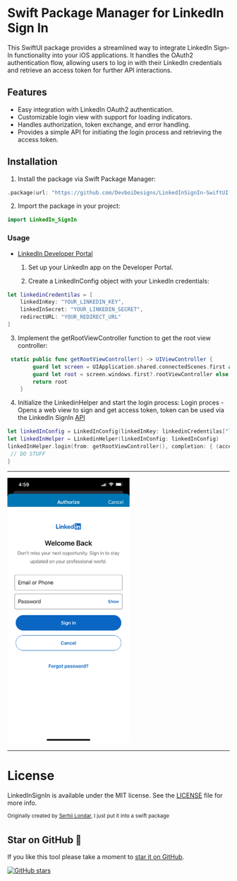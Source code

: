 # Swift Package Manager for LinkedIn Sign In

This SwiftUI package provides a streamlined way to integrate LinkedIn Sign-In functionality into your iOS applications. It handles the OAuth2 authentication flow, allowing users to log in with their LinkedIn credentials and retrieve an access token for further API interactions.

## Features

- Easy integration with LinkedIn OAuth2 authentication.
- Customizable login view with support for loading indicators.
- Handles authorization, token exchange, and error handling.
- Provides a simple API for initiating the login process and retrieving the access token.

## Installation

1. Install the package via Swift Package Manager:

```swift
.package(url: "https://github.com/DevboiDesigns/LinkedInSignIn-SwiftUI.git", .upToNextMajor(from: "1.2.0"))
```

2. Import the package in your project:

```swift
import LinkedIn_SignIn
```

### Usage

- [LinkedIn Developer Portal](https://developer.linkedin.com)

  1. Set up your LinkedIn app on the Developer Portal.

  2. Create a LinkedInConfig object with your LinkedIn credentials:

```swift
let linkedinCredentilas = [
    linkedInKey: "YOUR_LINKEDIN_KEY",
    linkedInSecret: "YOUR_LINKEDIN_SECRET",
    redirectURL: "YOUR_REDIRECT_URL"
]
```

3. Implement the getRootViewController function to get the root view controller:

```swift
 static public func getRootViewController() -> UIViewController {
        guard let screen = UIApplication.shared.connectedScenes.first as? UIWindowScene else { return .init() }
        guard let root = screen.windows.first?.rootViewController else { return .init() }
        return root
    }
```

4. Initialize the LinkedinHelper and start the login process:
   Login proces - Opens a web view to sign and get access token, token can be used via the LinkedIn SignIn [API](https://developer.linkedin.com)

```swift
let linkedInConfig = LinkedInConfig(linkedInKey: linkedinCredentilas["linkedInKey"]!, linkedInSecret: linkedinCredentilas["linkedInSecret"]!, redirectURL: linkedinCredentilas["redirectURL"]!)
let linkedInHelper = LinkedinHelper(linkedInConfig: linkedInConfig)
linkedInHelper.login(from: getRootViewController(), completion: { (accessToken) in
 // DO STUFF
}
```

---

<img src="img/signin.PNG"  height="600">

---

# License

LinkedInSignIn is available under the MIT license. See the [LICENSE](LICENSE) file for more info.

<sup>Originally created by [Serhii Londar](https://github.com/serhii-londar/LinkedInSignIn), I just put it into a swift package</sup>

## Star on GitHub 🤩

If you like this tool please take a moment to
[star it on GitHub](https://github.com/devboidesigns/LinkedInSignIn-SwiftUI).

[![GitHub stars](https://img.shields.io/github/stars/devboidesigns/LinkedInSignIn-SwiftUI?style=social)](https://github.com/devboidesigns/LinkedInSignIn-SwiftUI#start-of-content)
